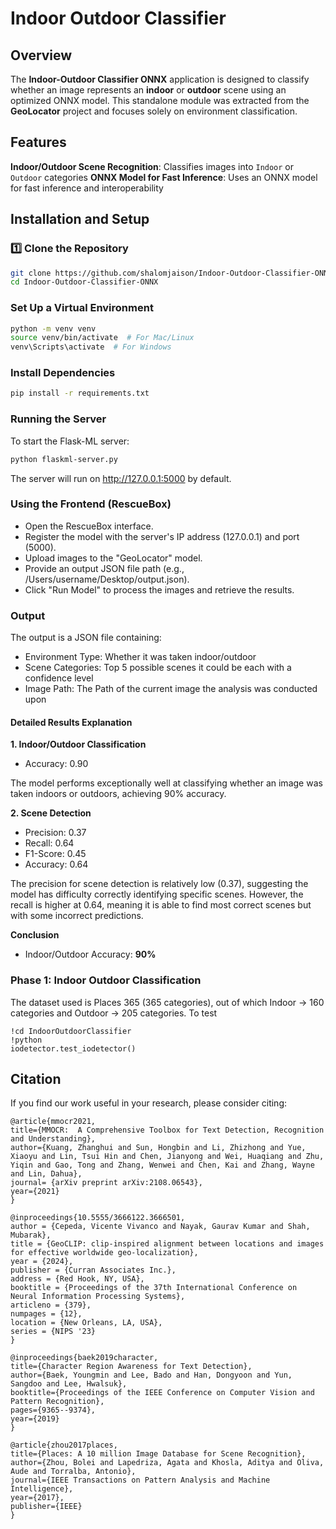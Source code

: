 # Indoor Outdoor Classifier

## Overview
The **Indoor-Outdoor Classifier ONNX** application is designed to classify whether an image represents an **indoor** or **outdoor** scene using an optimized ONNX model. This standalone module was extracted from the **GeoLocator** project and focuses solely on environment classification.

## Features
**Indoor/Outdoor Scene Recognition**: Classifies images into `Indoor` or `Outdoor` categories
**ONNX Model for Fast Inference**: Uses an ONNX model for fast inference and interoperability

## Installation and Setup
### 1️⃣ Clone the Repository
```bash
git clone https://github.com/shalomjaison/Indoor-Outdoor-Classifier-ONNX.git
cd Indoor-Outdoor-Classifier-ONNX
```

### Set Up a Virtual Environment
```bash
python -m venv venv
source venv/bin/activate  # For Mac/Linux
venv\Scripts\activate  # For Windows
```

### Install Dependencies
```bash
pip install -r requirements.txt
```

### Running the Server
To start the Flask-ML server:
```bash
python flaskml-server.py
```
The server will run on http://127.0.0.1:5000 by default.

### Using the Frontend (RescueBox)
- Open the RescueBox interface.
- Register the model with the server's IP address (127.0.0.1) and port (5000).
- Upload images to the "GeoLocator" model.
- Provide an output JSON file path (e.g., /Users/username/Desktop/output.json).
- Click "Run Model" to process the images and retrieve the results.

### Output
The output is a JSON file containing:
- Environment Type: Whether it was taken indoor/outdoor
- Scene Categories: Top 5 possible scenes it could be each with a confidence level
- Image Path: The Path of the current image the analysis was conducted upon

#### Detailed Results Explanation
**1. Indoor/Outdoor Classification**
- Accuracy: 0.90

The model performs exceptionally well at classifying whether an image was taken indoors or outdoors, achieving 90% accuracy.

**2. Scene Detection**
- Precision: 0.37
- Recall: 0.64
- F1-Score: 0.45
- Accuracy: 0.64
  
The precision for scene detection is relatively low (0.37), suggesting the model has difficulty correctly identifying specific scenes. However, the recall is higher at 0.64, meaning it is able to find most correct scenes but with some incorrect predictions.



**Conclusion**
- Indoor/Outdoor Accuracy: **90%**

### Phase 1: Indoor Outdoor Classification
The dataset used is Places 365 (365 categories), out of which Indoor → 160 categories and Outdoor → 205 categories.
To test 

    !cd IndoorOutdoorClassifier
    !python
    iodetector.test_iodetector()


## Citation
If you find our work useful in your research, please consider citing:  

    @article{mmocr2021,
    title={MMOCR:  A Comprehensive Toolbox for Text Detection, Recognition and Understanding},
    author={Kuang, Zhanghui and Sun, Hongbin and Li, Zhizhong and Yue, Xiaoyu and Lin, Tsui Hin and Chen, Jianyong and Wei, Huaqiang and Zhu, Yiqin and Gao, Tong and Zhang, Wenwei and Chen, Kai and Zhang, Wayne and Lin, Dahua},
    journal= {arXiv preprint arXiv:2108.06543},
    year={2021}
    }

    @inproceedings{10.5555/3666122.3666501,
    author = {Cepeda, Vicente Vivanco and Nayak, Gaurav Kumar and Shah, Mubarak},
    title = {GeoCLIP: clip-inspired alignment between locations and images for effective worldwide geo-localization},
    year = {2024},
    publisher = {Curran Associates Inc.},
    address = {Red Hook, NY, USA},
    booktitle = {Proceedings of the 37th International Conference on Neural Information Processing Systems},
    articleno = {379},
    numpages = {12},
    location = {New Orleans, LA, USA},
    series = {NIPS '23}
    }

    @inproceedings{baek2019character,
    title={Character Region Awareness for Text Detection},
    author={Baek, Youngmin and Lee, Bado and Han, Dongyoon and Yun, Sangdoo and Lee, Hwalsuk},
    booktitle={Proceedings of the IEEE Conference on Computer Vision and Pattern Recognition},
    pages={9365--9374},
    year={2019}
    }

    @article{zhou2017places,
    title={Places: A 10 million Image Database for Scene Recognition},
    author={Zhou, Bolei and Lapedriza, Agata and Khosla, Aditya and Oliva, Aude and Torralba, Antonio},
    journal={IEEE Transactions on Pattern Analysis and Machine Intelligence},
    year={2017},
    publisher={IEEE}
    }

